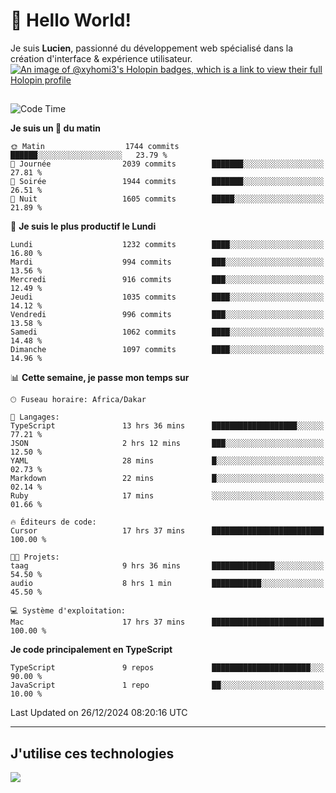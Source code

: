 # 👋 Hello World!

Je suis **Lucien**, passionné du développement web spécialisé dans la création d'interface & expérience utilisateur.
[![An image of @xyhomi3's Holopin badges, which is a link to view their full Holopin profile](https://holopin.me/xyhomi3)](https://holopin.io/@xyhomi3)

##

<!--START_SECTION:waka-->
![Code Time](http://img.shields.io/badge/Code%20Time-2%2C834%20hrs%2050%20mins-blue)

**Je suis un 🐤 du matin** 

```text
🌞 Matin                  1744 commits        ██████░░░░░░░░░░░░░░░░░░░   23.79 % 
🌆 Journée                2039 commits        ███████░░░░░░░░░░░░░░░░░░   27.81 % 
🌃 Soirée                 1944 commits        ███████░░░░░░░░░░░░░░░░░░   26.51 % 
🌙 Nuit                   1605 commits        █████░░░░░░░░░░░░░░░░░░░░   21.89 % 
```
📅 **Je suis le plus productif le Lundi** 

```text
Lundi                    1232 commits        ████░░░░░░░░░░░░░░░░░░░░░   16.80 % 
Mardi                    994 commits         ███░░░░░░░░░░░░░░░░░░░░░░   13.56 % 
Mercredi                 916 commits         ███░░░░░░░░░░░░░░░░░░░░░░   12.49 % 
Jeudi                    1035 commits        ████░░░░░░░░░░░░░░░░░░░░░   14.12 % 
Vendredi                 996 commits         ███░░░░░░░░░░░░░░░░░░░░░░   13.58 % 
Samedi                   1062 commits        ████░░░░░░░░░░░░░░░░░░░░░   14.48 % 
Dimanche                 1097 commits        ████░░░░░░░░░░░░░░░░░░░░░   14.96 % 
```


📊 **Cette semaine, je passe mon temps sur** 

```text
🕑︎ Fuseau horaire: Africa/Dakar

💬 Langages: 
TypeScript               13 hrs 36 mins      ███████████████████░░░░░░   77.21 % 
JSON                     2 hrs 12 mins       ███░░░░░░░░░░░░░░░░░░░░░░   12.50 % 
YAML                     28 mins             █░░░░░░░░░░░░░░░░░░░░░░░░   02.73 % 
Markdown                 22 mins             █░░░░░░░░░░░░░░░░░░░░░░░░   02.14 % 
Ruby                     17 mins             ░░░░░░░░░░░░░░░░░░░░░░░░░   01.66 % 

🔥 Éditeurs de code: 
Cursor                   17 hrs 37 mins      █████████████████████████   100.00 % 

🐱‍💻 Projets: 
taag                     9 hrs 36 mins       ██████████████░░░░░░░░░░░   54.50 % 
audio                    8 hrs 1 min         ███████████░░░░░░░░░░░░░░   45.50 % 

💻 Système d'exploitation: 
Mac                      17 hrs 37 mins      █████████████████████████   100.00 % 
```

**Je code principalement en TypeScript** 

```text
TypeScript               9 repos             ██████████████████████░░░   90.00 % 
JavaScript               1 repo              ██░░░░░░░░░░░░░░░░░░░░░░░   10.00 % 
```




 Last Updated on 26/12/2024 08:20:16 UTC
<!--END_SECTION:waka-->
---

## J'utilise ces technologies

<p align="left">
  <a href="https://skillicons.dev">
    <img src="https://skillicons.dev/icons?i=ts,js,md,scss,tailwind,react,docker,express,astro,vite,nextjs,vercel,figma,ableton" />
  </a>
</p>

